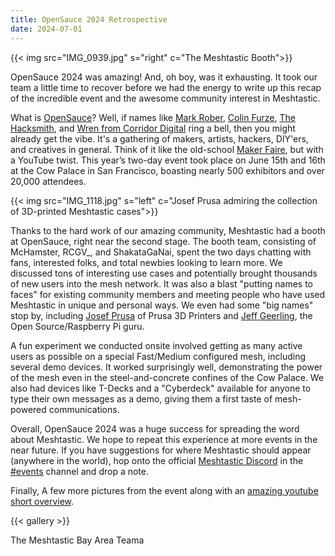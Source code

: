 ```yaml
---
title: OpenSauce 2024 Retrospective
date: 2024-07-01
---
```


{{< img src="IMG_0939.jpg" s="right" c="The Meshtastic Booth">}}

OpenSauce 2024 was amazing! And, oh boy, was it exhausting. It took our team a little time to recover before we had the energy to write up this recap of the incredible event and the awesome community interest in Meshtastic.

What is [OpenSauce](https://opensauce.com/)? Well, if names like [Mark Rober](https://www.youtube.com/@MarkRober), [Colin Furze](https://www.youtube.com/@colinfurze), [The Hacksmith](https://www.youtube.com/@hacksmith), and [Wren from Corridor Digital](https://www.youtube.com/@Corridor) ring a bell, then you might already get the vibe. It's a gathering of makers, artists, hackers, DIY'ers, and creatives in general. Think of it like the old-school [Maker Faire](https://en.wikipedia.org/wiki/Maker_Faire), but with a YouTube twist. This year’s two-day event took place on June 15th and 16th at the Cow Palace in San Francisco, boasting nearly 500 exhibitors and over 20,000 attendees.

{{< img src="IMG_1118.jpg" s="left" c="Josef Prusa admiring the collection of 3D-printed Meshtastic cases">}}

Thanks to the hard work of our amazing community, Meshtastic had a booth at OpenSauce, right near the second stage. The booth team, consisting of McHamster, RCGV_, and ShakataGaNai, spent the two days chatting with fans, interested folks, and total newbies looking to learn more. We discussed tons of interesting use cases and potentially brought thousands of new users into the mesh network. It was also a blast "putting names to faces" for existing community members and meeting people who have used Meshtastic in unique and personal ways. We even had some "big names" stop by, including [Josef Prusa](https://www.prusa3d.com/) of Prusa 3D Printers and [Jeff Geerling](https://www.youtube.com/@JeffGeerling), the Open Source/Raspberry Pi guru.

A fun experiment we conducted onsite involved getting as many active users as possible on a special Fast/Medium configured mesh, including several demo devices. It worked surprisingly well, demonstrating the power of the mesh even in the steel-and-concrete confines of the Cow Palace. We also had devices like T-Decks and a "Cyberdeck" available for anyone to type their own messages as a demo, giving them a first taste of mesh-powered communications.

Overall, OpenSauce 2024 was a huge success for spreading the word about Meshtastic. We hope to repeat this experience at more events in the near future. If you have suggestions for where Meshtastic should appear (anywhere in the world), hop onto the official [Meshtastic Discord](https://discord.com/invite/ktMAKGBnBs) in the [#events](https://discord.com/channels/867578229534359593/1109280902019825787) channel and drop a note.

Finally, A few more pictures from the event along with an [amazing youtube short overview](https://www.youtube.com/shorts/kPn5l-KXjVM).

{{< gallery >}}

The Meshtastic Bay Area Teama